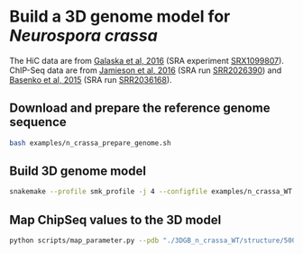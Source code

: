 # Build a 3D genome model for *Neurospora crassa*

The HiC data are from [Galaska et al, 2016](https://pubmed.ncbi.nlm.nih.gov/27260477/) (SRA experiment [SRX1099807](https://www.ncbi.nlm.nih.gov/sra?term=SRX1099807)).
ChIP-Seq data are from [Jamieson et al, 2016](https://pubmed.ncbi.nlm.nih.gov/26537359/) (SRA run [SRR2026390](https://www.ncbi.nlm.nih.gov/sra/?term=SRR2026390)) and [Basenko et al, 2015](https://pubmed.ncbi.nlm.nih.gov/26578794/) (SRA run [SRR2036168](https://www.ncbi.nlm.nih.gov/sra/?term=SRR2036168)).

## Download and prepare the reference genome sequence

```bash
bash examples/n_crassa_prepare_genome.sh
```

## Build 3D genome model

```bash
snakemake --profile smk_profile -j 4 --configfile examples/n_crassa_WT.yml
```

## Map ChipSeq values to the 3D model

```bash
python scripts/map_parameter.py --pdb "./3DGB_n_crassa_WT/structure/50000/structure_cleaned.pdb" --BedGraph "./examples/n_crassa.bedgraph" --output "./3DGB_n_crassa_WT/structure/50000/structure_with_parameter.pdb"
```
